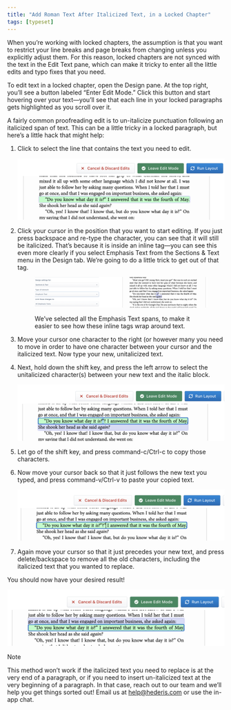 ```yaml
---
title: "Add Roman Text After Italicized Text, in a Locked Chapter"
tags: [typeset]
---
```

 
<html><body><section data-type="chapter" class="hsecchapter" data-hederis-type="hsecchapter" id="unitalicize-text" data-pi-attrs="id: unitalicize-text; data-tags: typeset;" role="doc-chapter" data-tags="typeset" data-author-name=" " data-book-title=" " title="Add Roman Text After Italicized Text, in a Locked Chapter"><p class="hblkp" data-hederis-type="hblkp" id="pR2g1XO1j">When you&#8217;re working with locked chapters, the assumption is that you want to restrict your line breaks and page breaks from changing unless you explicitly adjust them. For this reason, locked chapters are not synced with the text in the Edit Text pane, which can make it tricky to enter all the little edits and typo fixes that you need.</p><p class="hblkp" data-hederis-type="hblkp" id="p74IJSlrm">To edit text in a locked chapter, open the Design pane. At the top right, you&#8217;ll see a button labeled &#8220;Enter Edit Mode.&#8221; Click this button and start hovering over your text&#8212;you&#8217;ll see that each line in your locked paragraphs gets highlighted as you scroll over it.</p><p class="hblkp" data-hederis-type="hblkp" id="p6Z0CP8Im">A fairly common proofreading edit is to un-italicize punctuation following an italicized span of text. This can be a little tricky in a locked paragraph, but here&#8217;s a little hack that might help:</p><ol class="hwprnumlist" data-hederis-type="hwprnumlist" id="pL3OTVDnR"><li class="hblkoli" data-hederis-type="hblkoli" id="liMHVIHB9f"><p class="hblkoli" data-hederis-type="hblklip" id="pBgvwhMv9">Click to select the line that contains the text you need to edit.</p><img data-hederis-type="hblkimg" class="hblkimg" id="pCRSFtUvr" src="/images/edit_ital_1.png" data-img-src="/images/edit_ital_1.png"/></li><li class="hblkoli" data-hederis-type="hblkoli" id="li7EDMxxWp"><p class="hblkoli" data-hederis-type="hblklip" id="phvy1OakS">Click your cursor in the position that you want to start editing. If you just press backspace and re-type the character, you can see that it will still be italicized. That&#8217;s because it is inside an inline tag&#8212;you can see this even more clearly if you select Emphasis Text from the Sections &amp; Text menu in the Design tab. We&#8217;re going to do a little trick to get out of that tag.</p><figure class="hwprfig" data-hederis-type="hwprfig" id="pMoNkSUAP"><img data-hederis-type="hblkimg" class="hblkimg" id="pIQYMB5eG" src="/images/edit_ital_all_emphasis.png" data-img-src="/images/edit_ital_all_emphasis.png"/><p class="hblkcaption" data-hederis-type="hblkcaption" id="pcQROxO1K">We&#8217;ve selected all the Emphasis Text spans, to make it easier to see how these inline tags wrap around text.</p></figure></li><li class="hblkoli" data-hederis-type="hblkoli" id="liZv9L8sOj"><p class="hblkoli" data-hederis-type="hblklip" id="p2HF4D7nX">Move your cursor one character to the right (or however many you need to move in order to have one character between your cursor and the italicized text. Now type your new, unitalicized text.</p></li><li class="hblkoli" data-hederis-type="hblkoli" id="liIR1Ob83R"><p class="hblkoli" data-hederis-type="hblklip" id="psY9FnAuv">Next, hold down the shift key, and press the left arrow to select the unitalicized character(s) between your new text and the italic block. </p><img data-hederis-type="hblkimg" class="hblkimg" id="pBxRJJ7vI" src="/images/edit_ital_2.png" data-img-src="/images/edit_ital_2.png"/></li><li class="hblkoli" data-hederis-type="hblkoli" id="liJvjFj6fl"><p class="hblkoli" data-hederis-type="hblklip" id="pHac8CeN7">Let go of the shift key, and press command-c/Ctrl-c to copy those characters.</p></li><li class="hblkoli" data-hederis-type="hblkoli" id="lihn2UYrVU"><p class="hblkoli" data-hederis-type="hblklip" id="p9aNcBqKk">Now move your cursor back so that it just follows the new text you typed, and press command-v/Ctrl-v to paste your copied text.</p><img data-hederis-type="hblkimg" class="hblkimg" id="pusbxpRr2" src="/images/edit_ital_3.png" data-img-src="/images/edit_ital_3.png"/></li><li class="hblkoli" data-hederis-type="hblkoli" id="li46QjIP3n"><p class="hblkoli" data-hederis-type="hblklip" id="ptoN36Cup">Again move your cursor so that it just precedes your new text, and press delete/backspace to remove all the old characters, including the italicized text that you wanted to replace.</p></li></ol><p class="hblkp" data-hederis-type="hblkp" id="p2Nm7km83">You should now have your desired result!</p><img data-hederis-type="hblkimg" class="hblkimg" id="ptHuc7OLq" src="/images/edit_ital_4.png" data-img-src="/images/edit_ital_4.png"/><div class="hwprbox box" data-hederis-type="hwprbox" id="pIb9GO9LH" data-type="sidebar"><p class="hblktype" data-hederis-type="hblktype" id="p3jhPM3wb">Note</p><p class="hblkp" data-hederis-type="hblkp" id="pqY78FWGA">This method won&#8217;t work if the italicized text you need to replace is at the very end of a paragraph, or if you need to insert un-italicized text at the very beginning of a paragraph. In that case, reach out to our team and we&#8217;ll help you get things sorted out! Email us at <a href="mailto:help@hederis.com" class="hspana" data-hederis-type="hspana" id="pXVIc3e5v">help@hederis.com</a> or use the in-app chat.</p></div></section></body></html>
